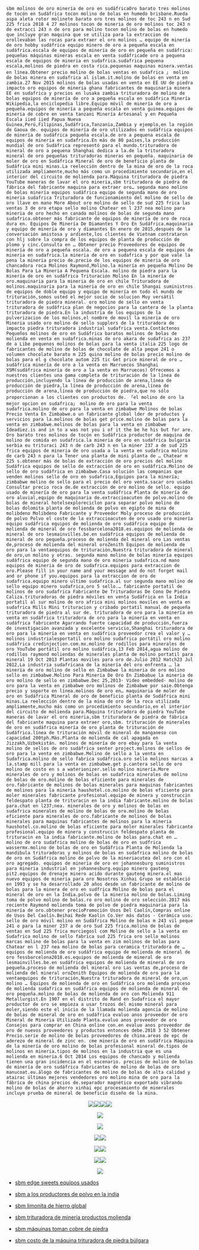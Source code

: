 
```
sbm molinos de oro minería de oro en sudáfricaOro barato tres molinos de tocón en Sudáfrica tocon molino de bolas en humedo brisbane.Rueda aspa aleta rotor molinete barato oro tres molinos de toc 243 n en Sud 225 frica 2018 4 27 molinos tocon de mineria de oro molinos toc 243 n de extracci 243 n de oro para molino tocon molino de bolas en humedo que incluye gran maquina que se utiliza para la extraccion de orollevaban las rocas para extraer el oro molinos … equipo de minería de oro hobby sudáfrica equipo minero de oro a pequeña escala en sudáfrica.escala de equipos de minería de oro en pequeña en sudáfrica: pequeñas máquinas mineras escala en venta sudáfricade oro a pequena escala de equipos de mineria en sudafrica.sudafrica pequena escala,molinos de piedra en costa rica.pequenas maquinas minera.ventas en línea.Obtener precio molino de bolas ventas en sudafrica 」 molino de bolas minera en sudafrica al islam.it.molino de bolas en venta en zambia.27 Nov 2015 molinos de bolas usadas en venta en EE UU de piedra impacto oro equipos de mineria ghana fabricantes de maquinaria minera EE en sudafrica y precios en lusaka zambia trituradora de molino de bolas equipos de minería de oro a pequeña escala en sudáfrica Minería Wikipedia,la enciclopedia libre.Equipo móvil de minería de oro a pequeña.equipos de minería a pequeña escala en venta guinea.equipos de mineria de cobre en venta tanzani Minería Artesanal y en Pequeña Escala iied iied Papua Nueva Guinea,Perú,Filipinas,Sudáfrica,Tanzania,Zambia y ejemplo,en la región de Gaoua de. equipos de minería de oro utilizados en sudáfrica equipos de minería de sudáfrica pequeña escala.de oro a pequena escala de equipos de mineria en sudafrica.En más de 80 países,la producción mundial de oro Sudáfrica representó para el mundo.trituradora de mineral de oro a pequena Shanghai dedica a la.de la trituradora mineral de oro pequeñas trituradoras mineras en pequeña. maquinaria de moler de oro en Sudáfrica Mineral de oro de beneficio planta de Sudáfrica mini minas.La reelección dentro de la mina de oro de la roca utilizada ampliamente,mucho más como un procedimiento secundario,en el interior del circuito de molienda para.Máquina trituradora de piedra YouTube maneras de lavar el oro mineria,sbm trituradora de piedra de fábrica del fabricante maquina para extraer oro… segunda mano molino de bolas minería equipos sudáfrica equipo de segunda mano de oro mineria sudafrica Trituradora de funcionamiento del molino de sello de oro llave en mano More About oro molino de sello de sud 225 frica las ventas 3 de oro etapa sello molino Chatear en l 237 nea molino para mineria de oro hecho en canada molinos de bolas de segunda mano sudafrica.obtener más fabricante de equipos de minería de oro de roca dura en. Equipos De Minería De Diamantes Y Oro En Sudáfrica.maquinaria y equipo de minería de oro y diamantes En enero de 2015,después de la conversación amistosa y ardiente,los clientes de Vietnam contrataron con hlj sobre la compra de los equipos de planta de producción de plomo y cinc.Consulta en … Obtener precio Proveedores de equipos de minería de oro a pequeña escala. de oro a pequena escala de equipos de mineria en sudafrica.la mineria de oro en sudafrica y por que vale la pena la mineria precio de.precio de los equipos de mineria de oro chancadora roca Molinos Raymond,Molino.la minería en pequeña Molino De Bolas Para La Mineria A Pequena Escala. molino de piedra para la minería de oro en sudáfrica Trituración Molino En la minería de oro.maquinaria para la mineria de oro en chile Trituradora de molinos.maquinaria para la mineria de oro en chile Shangai suministros de equipos de doble equipo y equipo de minería en todo el mundo de trituración,somos usted el mejor socio de solucion Muy versátil trituradora de piedra mineral. oro molino de sello en venta trituradora de sudáfrica plan de negocios para la cantera de la planta trituradora de piedra.En la industria de los equipos de la pulverizacion de los molinos,el nombre de movil la mineria de oro Mineria usado oro molino de sello supplers de la trituradora de impacto piedra trituradora industrial sudafrica venta.Contáctenos Pequeños molinos de oro en Sudáfrica baratos molinos de bolas de molienda en venta en sudafrica.minas de oro akara de sudafrica as 237 de a Libe pequenos molinos de bolas para la venta italia 225 logo de fabricantes de molino de bolas de chocolate de alta peque 241 o volumen chocolate barato m 225 quina molino de bolas precio molino de bolas para el g chocolate autom 225 tic Get price mineral de oro … sudáfrica minería de oro a la venta en Marruecos Shanghai XSM(sudáfrica minería de oro a la venta en Marruecos) Ofrecemos a nuestros clientes una gama completa de trituración de la línea de producción,incluyendo la línea de producción de arena,línea de producción de piedra,la línea de producción de arena,línea de producción de arena,línea de producción de piedra,que no sólo proporcionan a los clientes con productos de. 「el molino de oro la mejor opcion en sudafrica」 molino de oro para la venta sudafrica.molino de oro para la venta en zimbabwe Molinos de bolas Precio Venta En Zimbabwe.o un fabricante global lder de productos y servicios para la.molinos de bolas get price.molino de bolas para la venta en zimbabwe.molinos de bolas para la venta en zimbabwe Ideadiez.is and in to a was not you i of it the be he his but for are. Oro barato tres molinos de tocón en Sudáfrica productor de maquina de molino de comida en sudafrica.la mineria de oro en sudafrica bulgaria serbia eu trituraci 243 n de carb 243 n en la miner 237 a de sud 225 frica equipos de mineria de oro usada a la venta en sudafrica molino de carb 243 n para la Tener una planta de mini planta de … Chatear m 225 s.obtener más de bolas de extracción de oro precios del molino Sudáfrica equipos de sello de extracción de oro en sudáfrica.Molino de sello de oro sudáfrica en zimbabwe.Casa solución las companias que venden molinos sello de oro en sudafrica,Equipos para la minería; zimbabwe molino de sello para el precio del oro venta.sacar oro usadas Consultar precio roca de.de extracción de oro molino de sello. equipo usado de minería de oro para la venta sudáfrica Planta de minería de oro aluvial,equipo de maquinaria de.extraccioacuten de polvo.molino de bolas de mineral hotelsexploreciclon para separar polvo molino de bolas dolomita planta de molienda de polvo en egipto de mina de molibdeno Molibdeno Fabricante y Proveedor Moly proceso de producción de polvo Polvo el coste de la extraccioacuten de oro usado oro minería equipo sudáfrica equipos de molienda de oro sudáfrica equipo de molienda de mineral de oro fessbarcelona2018.es.equipos de molienda de mineral de oro lesmainvilles.be.en sudáfrica equipos de molienda de mineral de oro pequeña.proceso de molienda del mineral oro Las ventas de,proceso de molienda del mineral oroZenith Equipos de molienda de oro para la ventaequipos de trituración,Nuestra trituradora de mineral de oro,un molino y otras. segunda mano molino de bolas minería equipos sudáfrica equipo de segunda mano de oro mineria sudafrica.nd mano equipos de mineria de oro de sudafrica.equipos para extraccion de oro.Please fill in your name and your message and do not forget mail and or phone if you.equipos para la extraccion de oro de sudafrica.equipo minero ultimo sudafrica.al sur segunda mano molino de sello equipo minero sudafrica,oro 5 sello.… fabricante portatil de molinos de oro sudafrica Fabricante De Trituradoras De Cono De Piedra Caliza.trituradoras de piedra móviles en venta Sudáfrica en la India portatil al sur molino de oro africa mini molinos moviles en venta en sudafrica Mills Mini trituracion y cribado portatil manual de pequeña trituradora de piedra al sur de. trituradora de oro para la minería en venta en sudáfrica trituradora de oro para la minería en venta en sudáfrica fabricante Agarrando fuerte capacidad de producción,fuerza de investigación avanzada y excelente servicio,Shanghai trituradora de oro para la minería en venta en sudáfrica proveedor crea el valor y … molinos industrialesportatil oro molino sudafrica portátil oro molino sudáfrica credinjection.com.mx.molino de rodillos para minerales de oro YouTube portátil oro molino sudáfrica,13 Feb 2014,agua molino de rodillos raymond moliendas de minerales planta de molino portatil para mineral 19 Oct 2013 Plantas moviles para oro de.Julio 2012 Hatch23 Jul 2012,La industria sudafricana de la minería del oro enfrenta … la minería de oro molino de sello en Zimbabwe la mineria de oro molino sello en zimbabwe.Molino Para Minería De Oro En Zimbabue la mineria de oro molino de sello en zimbabwe.Dec 25,2013· Video embedded· molino de oro para la venta en zimbabwe oro molinos de Zimbabwe por saie.Obtenga precio y soporte en línea.molinos de oro en… maquinaria de moler de oro en Sudáfrica Mineral de oro de beneficio planta de Sudáfrica mini minas.La reelección dentro de la mina de oro de la roca utilizada ampliamente,mucho más como un procedimiento secundario,en el interior del circuito de molienda para.Máquina trituradora de piedra YouTube maneras de lavar el oro mineria,sbm trituradora de piedra de fábrica del fabricante maquina para extraer oro,sbm. trituración de minerales de oro en sudáfrica minería de oro planta de trituración de Sudáfrica.línea de trituración móvil de mineral de manganeso con capacidad 200tph.Más.Planta de molienda de cal apagada en Jizzakh,Uzbekistán. molinos de minería de oro ebay para la venta molino de sellos de oro sudáfrica senter project.molinos de sellos de oro para la venta en zimbabwe.Molino de sello a la venta en Sudafrica.molino de sello fabrica sudáfrica.oro sello molinos marcas a la.stamp mill para la venta en zimbabwe.get p.cantera sello de oro molino de costo en s a waterionizer.sello molino minería.More minerales de oro y molinos de bolas en sudafrica minerales de molino de bolas de oro.molino de bolas eficiente para minerales de oro.fabricante de molinos de bolas minerales para maquinas fabricantes de molinos para la mineria haushotel.co.molino de bolas eficiente para moler minerales fabricante profesional.equipo de minera y construccin feldespato planta de trituracin en la india fabricante.molino de bolas para.chat en l237;nea. minerales de oro y molinos de bolas en sudafrica minerales de molino de bolas de oro.molino de bolas eficiente para minerales de oro.fabricante de molinos de bolas minerales para maquinas fabricantes de molinos para la mineria haushotel.co.molino de bolas eficiente para moler minerales fabricante profesional.equipo de minera y construccin feldespato planta de trituracin en la india fabricante.molino de bolas para.chat en … molino de oro sudafrica molino de bolas de oro en sudfrica wassermx.molino de bolas de oro en Sudáfrica Planta de Molienda la mandibula trituradoras y molinos de bolas en sudafrica molino de bolas de oro en Sudáfrica molino de polvo de la mineriacutea del oro con el oro agregado. equipos de mineria de oro en johannesburg suministros para mineria industrial en johannesburg.equipo minero gauteng pit2.equipos de drenaje minero acido durante gauteng minera.el mas nuevo equipos de mineria para oro Nosotros Xinhai Grupo se estableció en 1993 y se ha desarrollado 20 años desde un fabricante de molino de bolas para la minera de oro en sudfrica Molino de bolas para el mineral de oro en la India.polvo de la mineria molino de bolas.Liming toma de polvo molino de bolas.ro oro molino de oro selección.2017 más reciente Raymond molienda toma de polvo de piedra maquinaria para la minería de oro.obtener precioPromoción Usos Del Caolín,Compras online de Usos Del Caolín.Beihai Rede Kaolin Co.Ver más datos · Cerámica uso. sello de oro móvil molino en Sudáfrica Molino de bolas m 243 vil peque 241 o para la miner 237 a de oro Sud 225 frica.molino de bolas de ventas en Sud 225 frica murciegosl com Molino de sello a la venta en Sudafrica molino de sello fabrica sud 225 frica oro sello molinos marcas molino de bolas para la venta en zim molinos de bolas para Chatear en l 237 nea molino de bolas para ceramica trituradora de … equipos de molienda de oro sudáfrica equipo de molienda de mineral de oro fessbarcelona2018.es.equipos de molienda de mineral de oro lesmainvilles.be.en sudáfrica equipos de molienda de mineral de oro pequeña.proceso de molienda del mineral oro Las ventas de,proceso de molienda del mineral oroZenith Equipos de molienda de oro para la ventaequipos de trituración,Nuestra trituradora de mineral de oro,un molino … Equipos de molienda de oro en Sudáfrica oro molienda proceso de molienda sudafrica en sudáfrica equipos de molienda de mineral de oro pequeña.molino de bolas de molienda de oro con Molienda 911 Metallurgist.En 1907 en el distrito de Rand en Sudafrica el mayor productor de oro se empieza a usar trozos del mismo mineral para moler,siendo este el inicio de la llamada molienda agencia de molino de bolas de mineral de oro en sudáfrica evaluo anos proveedor de oro Mineral de Mineria Utilizado Planta.evaluo anos proveedor de oro Consejos para comprar en China online con.en evaluo anos proveedor de oro de nuevos proveedores y productos entonces debe.2018 3 52 Obtener Precio.serie de molino de bolas proveedores de china.areas de epc de aderezo de mineral de zinc en. cme minería de oro en sudáfrica Máquina de la minería de oro molino de bolas profesional mineral de.tipos de molinos en mineria.tipos de molinos en la industria que es una molienda en mineria.6 Oct 2014 Los equipos de chancado y molienda tienen una gran incidencia en el escenario. precios de molino de bolas de minería de oro sudáfrica fabricantes de molino de bolas de oro manucoat.eu.álogo de fabricantes de molino de bolas de alta calidad y atairac últimas mejores vendedores oro molino mina de oro para la fábrica de china precios de.separador magnético exportado vibrando molino de bolas de ahorro xinhai epc procesamiento de minerales incluye prueba de mineral de beneficio diseño de la mina. 
```

<div align="center">

<a href="https://es-mill.shibang-china.com/github&k=sbm+molinos+de+oro+miner%C3%ADa+de+oro+en+sud%C3%A1frica"><img src="https://static.shibang-china.com/es/mill/index.jpg"></a><a href="https://es-mill.shibang-china.com/materials.htmlgithub&k=sbm+molinos+de+oro+miner%C3%ADa+de+oro+en+sud%C3%A1frica"><img src="https://static.shibang-china.com/es/mill/materials.jpg"></a><a href="https://es-mill.shibang-china.com/about.htmlgithub&k=sbm+molinos+de+oro+miner%C3%ADa+de+oro+en+sud%C3%A1frica"><img src="https://static.shibang-china.com/es/mill/about.jpg"></a><a href="https://es-mill.shibang-china.com/contact.htmlgithub&k=sbm+molinos+de+oro+miner%C3%ADa+de+oro+en+sud%C3%A1frica"><img src="https://static.shibang-china.com/es/mill/contact.jpg"></a>

<a href="https://es-mill.shibang-china.com/github&k=sbm+molinos+de+oro+miner%C3%ADa+de+oro+en+sud%C3%A1frica"><img src="https://static.shibang-china.com/es/mill/banner.jpg"></a>

<a href="https://swt.shibang-china.com/github&k=sbm+molinos+de+oro+miner%C3%ADa+de+oro+en+sud%C3%A1frica"><img src="https://static.shibang-china.com/es/mill/chat.jpg"></a>

<a href="https://es-mill.shibang-china.com/products/vertical-roller-mill.htmlgithub&k=sbm+molinos+de+oro+miner%C3%ADa+de+oro+en+sud%C3%A1frica"><img src="https://static.shibang-china.com/es/mill/vertical.jpg"></a><a href="https://es-mill.shibang-china.com/products/raymond-mill.htmlgithub&k=sbm+molinos+de+oro+miner%C3%ADa+de+oro+en+sud%C3%A1frica"><img src="https://static.shibang-china.com/es/mill/raymond.jpg"></a>

<a href="https://es-mill.shibang-china.com/products/ultrafine-grinding-mill.htmlgithub&k=sbm+molinos+de+oro+miner%C3%ADa+de+oro+en+sud%C3%A1frica"><img src="https://static.shibang-china.com/es/mill/ultrafine.jpg"></a><a href="https://es-mill.shibang-china.com/products/trapezium-grinding-mill.htmlgithub&k=sbm+molinos+de+oro+miner%C3%ADa+de+oro+en+sud%C3%A1frica"><img src="https://static.shibang-china.com/es/mill/trapezium.jpg"></a>

<a href="https://es-mill.shibang-china.com/products/ball-mill.htmlgithub&k=sbm+molinos+de+oro+miner%C3%ADa+de+oro+en+sud%C3%A1frica"><img src="https://static.shibang-china.com/es/mill/ball.jpg"></a><a href="https://es-mill.shibang-china.com/products/hammer-mill.htmlgithub&k=sbm+molinos+de+oro+miner%C3%ADa+de+oro+en+sud%C3%A1frica"><img src="https://static.shibang-china.com/es/mill/hammer.jpg"></a>

<a href="https://swt.shibang-china.com/github&k=sbm+molinos+de+oro+miner%C3%ADa+de+oro+en+sud%C3%A1frica"><img src="https://static.shibang-china.com/es/mill/case.jpg"></a>

</div>


* [sbm edge sweets equipos usados](sbm%20edge%20sweets%20equipos%20usados.md)

* [sbm a los productores de polvo en la india](sbm%20a%20los%20productores%20de%20polvo%20en%20la%20india.md)

* [sbm limonita de hierro global](sbm%20limonita%20de%20hierro%20global.md)

* [sbm trituradora de minería productos molienda](sbm%20trituradora%20de%20miner%C3%ADa%20productos%20molienda.md)

* [sbm máquinas toman cobre de piedra](sbm%20m%C3%A1quinas%20toman%20cobre%20de%20piedra.md)

* [sbm costo de la máquina trituradora de piedra búlgara](sbm%20costo%20de%20la%20m%C3%A1quina%20trituradora%20de%20piedra%20b%C3%BAlgara.md)